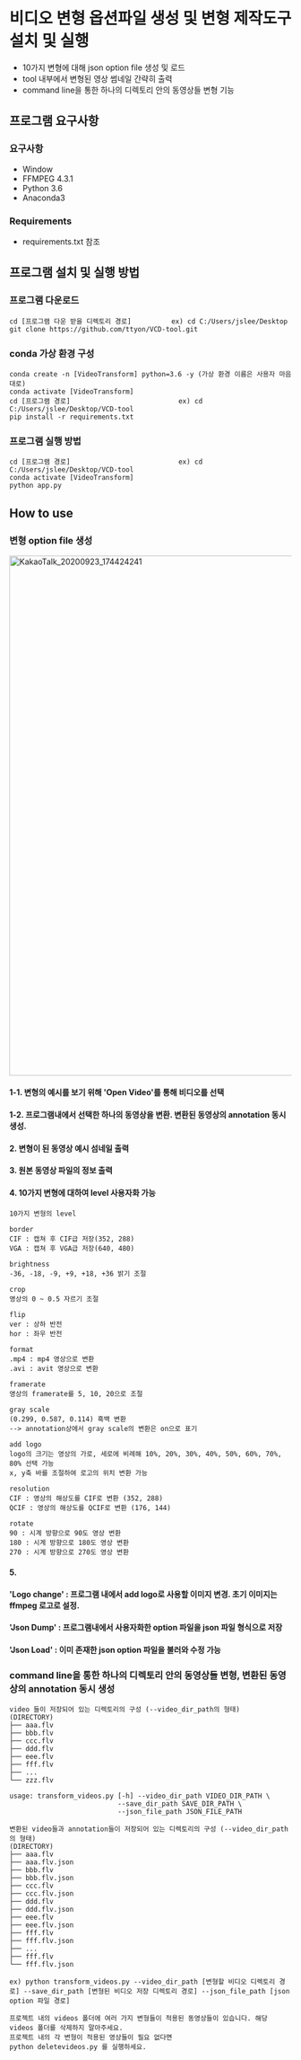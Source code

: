 
# 비디오 변형 옵션파일 생성 및 변형 제작도구 설치 및 실행
- 10가지 변형에 대해 json option file 생성 및 로드
- tool 내부에서 변형된 영상 썸네일 간략히 출력
- command line을 통한 하나의 디렉토리 안의 동영상들 변형 기능

## 프로그램 요구사항
### 요구사항
* Window
* FFMPEG 4.3.1
* Python 3.6
* Anaconda3 
### Requirements
- requirements.txt 참조 

## 프로그램 설치 및 실행 방법
### 프로그램 다운로드
```
cd [프로그램 다운 받을 디렉토리 경로]          ex) cd C:/Users/jslee/Desktop
git clone https://github.com/ttyon/VCD-tool.git
```

### conda 가상 환경 구성
```
conda create -n [VideoTransform] python=3.6 -y (가상 환경 이름은 사용자 마음대로)
conda activate [VideoTransform]
cd [프로그램 경로]                           ex) cd C:/Users/jslee/Desktop/VCD-tool
pip install -r requirements.txt
```
 
### 프로그램 실행 방법
```
cd [프로그램 경로]                           ex) cd C:/Users/jslee/Desktop/VCD-tool
conda activate [VideoTransform]
python app.py
```

## How to use
### 변형 option file 생성

<img width="926" alt="KakaoTalk_20200923_174424241" src="https://user-images.githubusercontent.com/46225226/111866470-0588cc00-89b1-11eb-8939-06b4fa1f860e.png">

#### 1-1. 변형의 예시를 보기 위해 'Open Video'를 통해 비디오를 선택
#### 1-2. 프로그램내에서 선택한 하나의 동영상을 변환. 변환된 동영상의 annotation 동시 생성.

#### 2. 변형이 된 동영상 예시 섬네일 출력

#### 3. 원본 동영상 파일의 정보 출력

#### 4. 10가지 변형에 대하여 level 사용자화 가능

```
10가지 변형의 level

border
CIF : 캡쳐 후 CIF급 저장(352, 288)
VGA : 캡쳐 후 VGA급 저장(640, 480)

brightness
-36, -18, -9, +9, +18, +36 밝기 조절

crop
영상의 0 ~ 0.5 자르기 조절

flip
ver : 상하 반전
hor : 좌우 반전

format
.mp4 : mp4 영상으로 변환
.avi : avit 영상으로 변환

framerate
영상의 framerate를 5, 10, 20으로 조절

gray scale
(0.299, 0.587, 0.114) 흑백 변환
--> annotation상에서 gray scale의 변환은 on으로 표기

add logo
logo의 크기는 영상의 가로, 세로에 비례해 10%, 20%, 30%, 40%, 50%, 60%, 70%, 80% 선택 가능
x, y축 바를 조절하여 로고의 위치 변환 가능

resolution
CIF : 영상의 해상도를 CIF로 변환 (352, 288)
QCIF : 영상의 해상도를 QCIF로 변환 (176, 144)

rotate
90 : 시계 방향으로 90도 영상 변환
180 : 시계 방향으로 180도 영상 변환
270 : 시계 방향으로 270도 영상 변환   

```

#### 5. 
#### 'Logo change' : 프로그램 내에서 add logo로 사용할 이미지 변경. 초기 이미지는 ffmpeg 로고로 설정.
#### 'Json Dump' : 프로그램내에서 사용자화한 option 파일을 json 파일 형식으로 저장
#### 'Json Load' : 이미 존재한 json option 파일을 불러와 수정 가능



### command line을 통한 하나의 디렉토리 안의 동영상들 변형, 변환된 동영상의 annotation 동시 생성

```
video 들이 저장되어 있는 디렉토리의 구성 (--video_dir_path의 형태)
(DIRECTORY)
├── aaa.flv
├── bbb.flv
├── ccc.flv
├── ddd.flv
├── eee.flv
├── fff.flv
├── ...
└── zzz.flv

usage: transform_videos.py [-h] --video_dir_path VIDEO_DIR_PATH \
                           --save_dir_path SAVE_DIR_PATH \
                           --json_file_path JSON_FILE_PATH 
                           
변환된 video들과 annotation들이 저장되어 있는 디렉토리의 구성 (--video_dir_path의 형태)
(DIRECTORY)
├── aaa.flv
├── aaa.flv.json
├── bbb.flv
├── bbb.flv.json
├── ccc.flv
├── ccc.flv.json
├── ddd.flv
├── ddd.flv.json
├── eee.flv
├── eee.flv.json
├── fff.flv
├── fff.flv.json
├── ...
├── fff.flv
└── fff.flv.json

ex) python transform_videos.py --video_dir_path [변형할 비디오 디렉토리 경로] --save_dir_path [변형된 비디오 저장 디렉토리 경로] --json_file_path [json option 파일 경로]
```

```
프로젝트 내의 videos 폴더에 여러 가지 변형들이 적용된 동영상들이 있습니다. 해당 videos 폴더를 삭제하지 말아주세요.
프로젝트 내의 각 변형이 적용된 영상들이 필요 없다면
python deletevideos.py 를 실행하세요.
```

 

